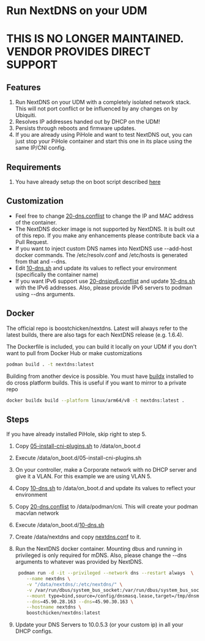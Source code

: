 # Run NextDNS on your UDM

# THIS IS NO LONGER MAINTAINED. VENDOR PROVIDES DIRECT SUPPORT

## Features

1. Run NextDNS on your UDM with a completely isolated network stack. This will not port conflict or be influenced by any changes on by Ubiquiti.
2. Resolves IP addresses handed out by DHCP on the UDM!
3. Persists through reboots and firmware updates.
4. If you are already using PiHole and want to test NextDNS out, you can just stop your PiHole container and start this one in its place using the same IP/CNI config.

## Requirements

1. You have already setup the on boot script described [here](https://github.com/unifi-utilities/unifios-utilities/tree/main/on-boot-script)

## Customization

- Feel free to change [20-dns.conflist](../cni-plugins/20-dns.conflist) to change the IP and MAC address of the container.
- The NextDNS docker image is not supported by NextDNS. It is built out of this repo. If you make any enhancements please contribute back via a Pull Request.
- If you want to inject custom DNS names into NextDNS use --add-host docker commands. The /etc/resolv.conf and /etc/hosts is generated from that and --dns.
- Edit [10-dns.sh](../dns-common/on_boot.d/10-dns.sh) and update its values to reflect your environment (specifically the container name)
- If you want IPv6 support use [20-dnsipv6.conflist](../cni-plugins/20-dnsipv6.conflist) and update [10-dns.sh](../dns-common/on_boot.d/10-dns.sh) with the IPv6 addresses. Also, please provide IPv6 servers to podman using --dns arguments.

## Docker

The official repo is boostchicken/nextdns. Latest will always refer to the latest builds, there are also tags for each NextDNS release (e.g. 1.6.4).

The Dockerfile is included, you can build it locally on your UDM if you don't want to pull from Docker Hub or make customizations

```sh
podman build . -t nextdns:latest
```

Building from another device is possible. You must have [buildx](https://github.com/docker/buildx/) installed to do cross platform builds. This is useful if you want to mirror to a private repo

```sh
docker buildx build --platform linux/arm64/v8 -t nextdns:latest .
```

## Steps

If you have already installed PiHole, skip right to step 5.

1. Copy [05-install-cni-plugins.sh](../cni-plugins/05-install-cni-plugins.sh) to /data/on_boot.d
1. Execute /data/on_boot.d/05-install-cni-plugins.sh
1. On your controller, make a Corporate network with no DHCP server and give it a VLAN. For this example we are using VLAN 5.
1. Copy [10-dns.sh](../dns-common/on_boot.d/10-dns.sh) to /data/on_boot.d and update its values to reflect your environment
1. Copy [20-dns.conflist](../cni-plugins/20-dns.conflist) to /data/podman/cni. This will create your podman macvlan network
1. Execute /data/on_boot.d/[10-dns.sh](../dns-common/on_boot.d/10-dns.sh)
1. Create /data/nextdns and copy [nextdns.conf](udm-files/nextdns.conf) to it.
1. Run the NextDNS docker container. Mounting dbus and running in privileged is only required for mDNS. Also, please change the --dns arguments to whatever was provided by NextDNS.

   ```sh
    podman run -d -it --privileged --network dns --restart always  \
       --name nextdns \
       -v "/data/nextdns/:/etc/nextdns/" \
       -v /var/run/dbus/system_bus_socket:/var/run/dbus/system_bus_socket \
       --mount type=bind,source=/config/dnsmasq.lease,target=/tmp/dnsmasq.leases \
       --dns=45.90.28.163 --dns=45.90.30.163 \
       --hostname nextdns \
       boostchicken/nextdns:latest
   ```

1. Update your DNS Servers to 10.0.5.3 (or your custom ip) in all your DHCP configs.
